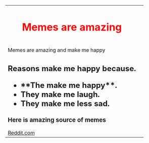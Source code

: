 <table style="width:100%">
  <tr>
    <th><h1 style="color:red;">Memes are amazing</h1><th>
  </tr>
  <td>
  <p>Memes are amazing and make me happy</p>
<h2>Reasons make me happy because.</p>
  <ul>
   <li>**The make me happy**.</li>
   <li>They make me laugh.</li>
    <li>They make me less sad.</li>
  </ul>
<h3>Here is amazing source of memes</h3>
<a href= "https://www.reddit.com/">Reddit.com </a>
    </td>
       </table>
